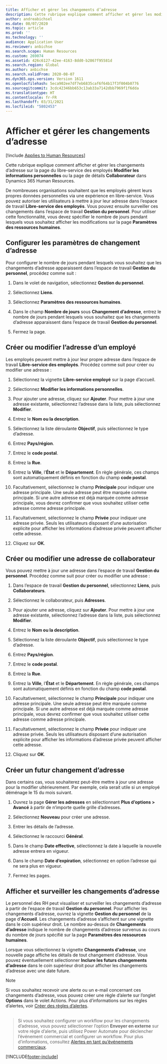 ```yaml
---
title: Afficher et gérer les changements d’adresse
description: Cette rubrique explique comment afficher et gérer les modifications d’adresse dans Dynamics 365 Human Resources.
author: andreabichsel
ms.date: 08/07/2020
ms.topic: article
ms.prod: ''
ms.technology: ''
audience: Application User
ms.reviewer: anbichse
ms.search.scope: Human Resources
ms.custom: 269074
ms.assetid: 426c6127-42ee-4163-8dd0-b2867f95581d
ms.search.region: Global
ms.author: anbichse
ms.search.validFrom: 2020-08-07
ms.dyn365.ops.version: Version 1611
ms.openlocfilehash: 5eca902ee7df7eb6835caf6f64b17f3f004b0776
ms.sourcegitcommit: 3cdc42346bb653c13ab33a7142dbb7969f1f6dda
ms.translationtype: HT
ms.contentlocale: fr-FR
ms.lasthandoff: 03/31/2021
ms.locfileid: "5802453"
---
```

# <a name="view-and-manage-address-changes"></a>Afficher et gérer les changements d’adresse

[!include [Applies to Human Resources](../includes/applies-to-hr.md)]

Cette rubrique explique comment afficher et gérer les changements d’adresse sur la page du libre-service des employés **Modifier les informations personnelles** ou la page de détails **Collaborateur** dans Dynamics 365 Human Resources.

De nombreuses organisations souhaitent que les employés gèrent leurs propres données personnelles via une expérience en libre-service. Vous pouvez autoriser les utilisateurs à mettre à jour leur adresse dans l’espace de travail **Libre-service des employés**. Vous pouvez ensuite surveiller ces changements dans l’espace de travail **Gestion du personnel**. Pour utiliser cette fonctionnalité, vous devez spécifier le nombre de jours pendant lesquels vous souhaitez afficher les modifications sur la page **Paramètres des ressources humaines**.

## <a name="configure-address-change-parameters"></a>Configurer les paramètres de changement d’adresse

Pour configurer le nombre de jours pendant lesquels vous souhaitez que les changements d’adresse apparaissent dans l’espace de travail **Gestion du personnel**, procédez comme suit :

1. Dans le volet de navigation, sélectionnez **Gestion du personnel**.

2. Sélectionnez **Liens**.

3. Sélectionnez **Paramètres des ressources humaines**.

4. Dans le champ **Nombre de jours** sous **Changement d’adresse**, entrez le nombre de jours pendant lesquels vous souhaitez que les changements d’adresse apparaissent dans l’espace de travail **Gestion du personnel**.

5. Fermez la page.

## <a name="create-or-change-an-employee-address"></a>Créer ou modifier l’adresse d’un employé

Les employés peuvent mettre à jour leur propre adresse dans l’espace de travail **Libre-service des employés**. Procédez comme suit pour créer ou modifier une adresse :

1. Sélectionnez la vignette **Libre-service employé** sur la page d’accueil.

2. Sélectionnez **Modifier les informations personnelles**.

3. Pour ajouter une adresse, cliquez sur **Ajouter**. Pour mettre à jour une adresse existante, sélectionnez l’adresse dans la liste, puis sélectionnez **Modifier**.

4. Entrez le **Nom ou la description**.

5. Sélectionnez la liste déroulante **Objectif**, puis sélectionnez le type d’adresse.

6. Entrez **Pays/région**.

7. Entrez le **code postal**.

8. Entrez la **Rue**.

9. Entrez la **Ville**, l’**État** et le **Département**. En règle générale, ces champs sont automatiquement définis en fonction du champ **code postal**.

10. Facultativement, sélectionnez le champ **Principale** pour indiquer une adresse principale. Une seule adresse peut être marquée comme principale. Si une autre adresse est déjà marquée comme adresse principale, vous devrez confirmer que vous souhaitez utiliser cette adresse comme adresse principale.

11. Facultativement, sélectionnez le champ **Privée** pour indiquer une adresse privée. Seuls les utilisateurs disposant d’une autorisation explicite pour afficher les informations d’adresse privée peuvent afficher cette adresse.

12. Cliquez sur **OK**.

## <a name="create-or-change-a-worker-address"></a>Créer ou modifier une adresse de collaborateur

Vous pouvez mettre à jour une adresse dans l’espace de travail **Gestion du personnel**. Procédez comme suit pour créer ou modifier une adresse :

1. Dans l’espace de travail **Gestion du personnel**, sélectionnez **Liens**, puis **Collaborateurs**.

3. Sélectionnez le collaborateur, puis **Adresses**.

3. Pour ajouter une adresse, cliquez sur **Ajouter**. Pour mettre à jour une adresse existante, sélectionnez l’adresse dans la liste, puis sélectionnez **Modifier**.

4. Entrez le **Nom ou la description**.

5. Sélectionnez la liste déroulante **Objectif**, puis sélectionnez le type d’adresse.

6. Entrez **Pays/région**.

7. Entrez le **code postal**.

8. Entrez la **Rue**.

9. Entrez la **Ville**, l’**État** et le **Département**. En règle générale, ces champs sont automatiquement définis en fonction du champ **code postal**.

10. Facultativement, sélectionnez le champ **Principale** pour indiquer une adresse principale. Une seule adresse peut être marquée comme principale. Si une autre adresse est déjà marquée comme adresse principale, vous devrez confirmer que vous souhaitez utiliser cette adresse comme adresse principale.

11. Facultativement, sélectionnez le champ **Privée** pour indiquer une adresse privée. Seuls les utilisateurs disposant d’une autorisation explicite pour afficher les informations d’adresse privée peuvent afficher cette adresse.

12. Cliquez sur **OK**.
 
## <a name="create-a-future-change-for-an-address"></a>Créer un futur changement d’adresse

Dans certains cas, vous souhaiterez peut-être mettre à jour une adresse pour la modifier ultérieurement. Par exemple, cela serait utile si un employé déménage le 15 du mois suivant.

1. Ouvrez la page **Gérer les adresses** en sélectionnant **Plus d’options > Avancé** à partir de n’importe quelle grille d’adresses.

2. Sélectionnez **Nouveau** pour créer une adresse.

3. Entrer les détails de l’adresse.

4. Sélectionnez le raccourci **Général**.

5. Dans le champ **Date effective**, sélectionnez la date à laquelle la nouvelle adresse entrera en vigueur.

6. Dans le champ **Date d’expiration**, sélectionnez en option l’adresse qui ne sera plus en vigueur.

7. Fermez les pages.

## <a name="view-and-monitor-address-changes"></a>Afficher et surveiller les changements d’adresse

Le personnel des RH peut visualiser et surveiller les changements d’adresse à partir de l’espace de travail **Gestion du personnel**. Pour afficher les changements d’adresse, ouvrez la vignette **Gestion du personnel** de la page d’**Accueil**. Les changements d’adresse s’affichent sur une vignette dans le coin supérieur droit. Le nombre au-dessus de **Changements d’adresse** indique le nombre de changements d’adresse survenus au cours du nombre de jours spécifié sur la page **Paramètres des ressources humaines**. 

Lorsque vous sélectionnez la vignette **Changements d’adresse**, une nouvelle page affiche les détails de tout changement d’adresse. Vous pouvez éventuellement sélectionner **Inclure les futurs changements d’adresse** dans le coin supérieur droit pour afficher les changements d’adresse avec une date future.

> [!NOTE]
> Si vous souhaitez recevoir une alerte ou un e-mail concernant ces changements d’adresse, vous pouvez créer une règle d’alerte sur l’onglet **Options** dans le volet Actions. Pour plus d’informations sur les règles d’alertes, voir [Créer des règles d’alertes](https://docs.microsoft.com/dynamics365/fin-ops-core/fin-ops/get-started/create-alerts).<br><br>

> Si vous souhaitez configurer un workflow pour les changements d’adresse, vous pouvez sélectionner l’option **Envoyer en externe** sur votre règle d’alerte, puis utilisez Power Automate pour déclencher l’événement commercial et configurer un workflow. Pour plus d’informations, consultez [Alertes en tant qu’événements commerciaux](https://docs.microsoft.com/dynamics365/fin-ops-core/fin-ops/get-started/create-alerts#alerts-as-business-events).


[!INCLUDE[footer-include](../includes/footer-banner.md)]